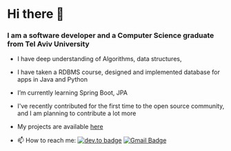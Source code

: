 # Hi there 👋
### I am a software developer and a Computer Science graduate from Tel Aviv University

<!--- 🔭 I’m currently working on ... -->
- I have deep understanding of Algorithms, data structures, <!--take a look at: link to projct -->
- I have taken a RDBMS course, designed and implemented database for apps in Java and Python <!-- take a lot at -->
- I’m currently learning Spring Boot, JPA
- I've recently contributed for the first time to the open source community, and I am planning to contribute a lot more
- My projects are available [here](https://github.com/itayventura?tab=repositories)


- 📫 How to reach me: 
[![dev.to badge](https://img.shields.io/badge/-Linkedin-%230177B5?style=flat&logo=linkedin)](https://www.linkedin.com/in/itayventura)
[![Gmail Badge](https://img.shields.io/badge/-Gmail-c14438?style=flat-square&logo=Gmail&logoColor=white&link=mailto:ventura.itay@gmail.com)](mailto:ventura.itay@gmail.com)

<!--
**Itayventura/Itayventura** is a ✨ _special_ ✨ repository because its `README.md` (this file) appears on your GitHub profile.

Here are some ideas to get you started:

- 🔭 I’m currently working on ...
- 🌱 I’m currently learning ...
- 👯 I’m looking to collaborate on ...
- 🤔 I’m looking for help with ...
- 💬 Ask me about ...
- 📫 How to reach me: ...
- 😄 Pronouns: ...
- ⚡ Fun fact: ...
-->
